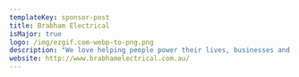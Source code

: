 ```yaml
---
templateKey: sponsor-post
title: Brabham Electrical
isMajor: true
logo: /img/ezgif.com-webp-to-png.png
description: "We love helping people power their lives, businesses and homes "
website: http://www.brabhamelectrical.com.au/
---
```

